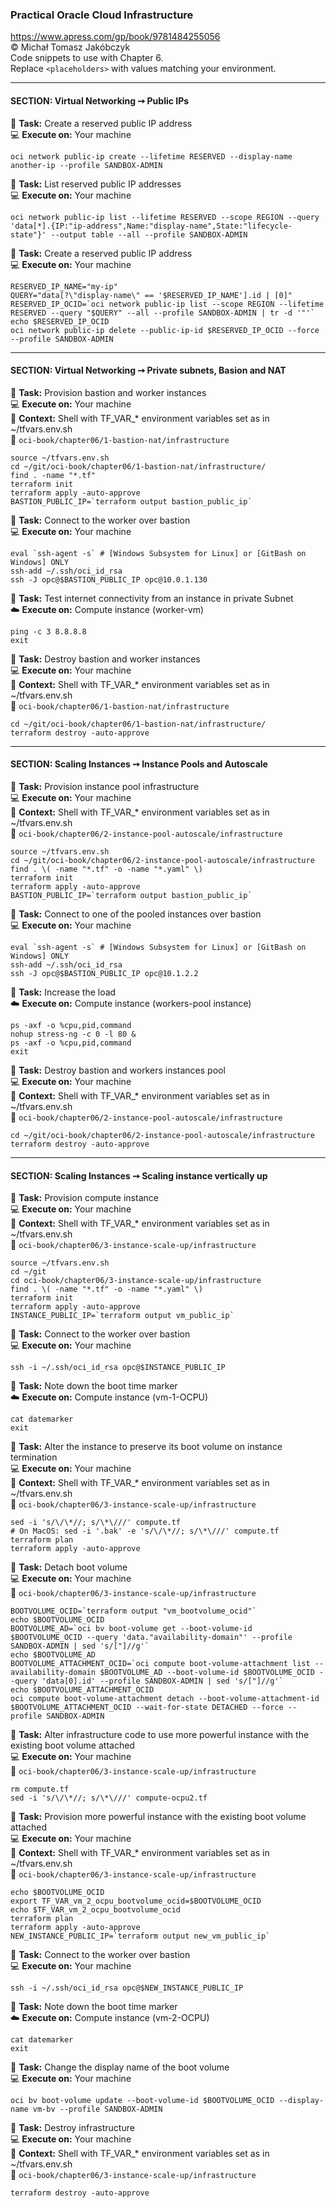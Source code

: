 ### Practical Oracle Cloud Infrastructure
https://www.apress.com/gp/book/9781484255056  
© Michał Tomasz Jakóbczyk   
Code snippets to use with Chapter 6.  
Replace `<placeholders>` with values matching your environment.  

---
#### SECTION: Virtual Networking ➙ Public IPs

:wrench: **Task:** Create a reserved public IP address   
:computer: **Execute on:** Your machine

    oci network public-ip create --lifetime RESERVED --display-name another-ip --profile SANDBOX-ADMIN

:wrench: **Task:** List reserved public IP addresses   
:computer: **Execute on:** Your machine

    oci network public-ip list --lifetime RESERVED --scope REGION --query 'data[*].{IP:"ip-address",Name:"display-name",State:"lifecycle-state"}' --output table --all --profile SANDBOX-ADMIN

:wrench: **Task:** Create a reserved public IP address   
:computer: **Execute on:** Your machine

    RESERVED_IP_NAME="my-ip"
    QUERY="data[?\"display-name\" == '$RESERVED_IP_NAME'].id | [0]"
    RESERVED_IP_OCID=`oci network public-ip list --scope REGION --lifetime RESERVED --query "$QUERY" --all --profile SANDBOX-ADMIN | tr -d '"'`
    echo $RESERVED_IP_OCID
    oci network public-ip delete --public-ip-id $RESERVED_IP_OCID --force --profile SANDBOX-ADMIN
    
---
#### SECTION: Virtual Networking ➙ Private subnets, Basion and NAT

:wrench: **Task:** Provision bastion and worker instances   
:computer: **Execute on:** Your machine  
:dart: **Context:** Shell with TF_VAR_* environment variables set as in ~/tfvars.env.sh  
:file_folder: `oci-book/chapter06/1-bastion-nat/infrastructure`

    source ~/tfvars.env.sh
    cd ~/git/oci-book/chapter06/1-bastion-nat/infrastructure/
    find . -name "*.tf"
    terraform init
    terraform apply -auto-approve
    BASTION_PUBLIC_IP=`terraform output bastion_public_ip`
    
:wrench: **Task:** Connect to the worker over bastion   
:computer: **Execute on:** Your machine  

    eval `ssh-agent -s` # [Windows Subsystem for Linux] or [GitBash on Windows] ONLY
    ssh-add ~/.ssh/oci_id_rsa
    ssh -J opc@$BASTION_PUBLIC_IP opc@10.0.1.130
    
:wrench: **Task:** Test internet connectivity from an instance in private Subnet  
:cloud: **Execute on:** Compute instance (worker-vm)
 
    ping -c 3 8.8.8.8
    exit

:wrench: **Task:** Destroy bastion and worker instances   
:computer: **Execute on:** Your machine  
:dart: **Context:** Shell with TF_VAR_* environment variables set as in ~/tfvars.env.sh  
:file_folder: `oci-book/chapter06/1-bastion-nat/infrastructure`

    cd ~/git/oci-book/chapter06/1-bastion-nat/infrastructure/
    terraform destroy -auto-approve
    
---
#### SECTION: Scaling Instances ➙ Instance Pools and Autoscale

:wrench: **Task:** Provision instance pool infrastructure   
:computer: **Execute on:** Your machine  
:dart: **Context:** Shell with TF_VAR_* environment variables set as in ~/tfvars.env.sh  
:file_folder: `oci-book/chapter06/2-instance-pool-autoscale/infrastructure`

    source ~/tfvars.env.sh
    cd ~/git/oci-book/chapter06/2-instance-pool-autoscale/infrastructure
    find . \( -name "*.tf" -o -name "*.yaml" \)
    terraform init
    terraform apply -auto-approve
    BASTION_PUBLIC_IP=`terraform output bastion_public_ip`
    
:wrench: **Task:** Connect to one of the pooled instances over bastion   
:computer: **Execute on:** Your machine  

    eval `ssh-agent -s` # [Windows Subsystem for Linux] or [GitBash on Windows] ONLY
    ssh-add ~/.ssh/oci_id_rsa
    ssh -J opc@$BASTION_PUBLIC_IP opc@10.1.2.2
    
:wrench: **Task:** Increase the load  
:cloud: **Execute on:** Compute instance (workers-pool instance)
 
    ps -axf -o %cpu,pid,command
    nohup stress-ng -c 0 -l 80 &
    ps -axf -o %cpu,pid,command
    exit
    
:wrench: **Task:** Destroy bastion and workers instances pool   
:computer: **Execute on:** Your machine  
:dart: **Context:** Shell with TF_VAR_* environment variables set as in ~/tfvars.env.sh  
:file_folder: `oci-book/chapter06/2-instance-pool-autoscale/infrastructure`

    cd ~/git/oci-book/chapter06/2-instance-pool-autoscale/infrastructure
    terraform destroy -auto-approve

---
#### SECTION: Scaling Instances ➙ Scaling instance vertically up

:wrench: **Task:** Provision compute instance   
:computer: **Execute on:** Your machine  
:dart: **Context:** Shell with TF_VAR_* environment variables set as in ~/tfvars.env.sh  
:file_folder: `oci-book/chapter06/3-instance-scale-up/infrastructure`

    source ~/tfvars.env.sh
    cd ~/git
    cd oci-book/chapter06/3-instance-scale-up/infrastructure
    find . \( -name "*.tf" -o -name "*.yaml" \)
    terraform init
    terraform apply -auto-approve
    INSTANCE_PUBLIC_IP=`terraform output vm_public_ip`

:wrench: **Task:** Connect to the worker over bastion   
:computer: **Execute on:** Your machine  

    ssh -i ~/.ssh/oci_id_rsa opc@$INSTANCE_PUBLIC_IP
    
:wrench: **Task:** Note down the boot time marker  
:cloud: **Execute on:** Compute instance (vm-1-OCPU)
 
    cat datemarker
    exit
    
:wrench: **Task:** Alter the instance to preserve its boot volume on instance termination   
:computer: **Execute on:** Your machine  
:dart: **Context:** Shell with TF_VAR_* environment variables set as in ~/tfvars.env.sh  
:file_folder: `oci-book/chapter06/3-instance-scale-up/infrastructure`

    sed -i 's/\/\*//; s/\*\///' compute.tf
    # On MacOS: sed -i '.bak' -e 's/\/\*//; s/\*\///' compute.tf
    terraform plan
    terraform apply -auto-approve

:wrench: **Task:** Detach boot volume   
:computer: **Execute on:** Your machine  
:file_folder: `oci-book/chapter06/3-instance-scale-up/infrastructure`

    BOOTVOLUME_OCID=`terraform output "vm_bootvolume_ocid"`
    echo $BOOTVOLUME_OCID
    BOOTVOLUME_AD=`oci bv boot-volume get --boot-volume-id $BOOTVOLUME_OCID --query 'data."availability-domain"' --profile SANDBOX-ADMIN | sed 's/["]//g'`
    echo $BOOTVOLUME_AD
    BOOTVOLUME_ATTACHMENT_OCID=`oci compute boot-volume-attachment list --availability-domain $BOOTVOLUME_AD --boot-volume-id $BOOTVOLUME_OCID --query 'data[0].id' --profile SANDBOX-ADMIN | sed 's/["]//g'`
    echo $BOOTVOLUME_ATTACHMENT_OCID
    oci compute boot-volume-attachment detach --boot-volume-attachment-id $BOOTVOLUME_ATTACHMENT_OCID --wait-for-state DETACHED --force --profile SANDBOX-ADMIN

:wrench: **Task:** Alter infrastructure code to use more powerful instance with the existing boot volume attached    
:computer: **Execute on:** Your machine  
:file_folder: `oci-book/chapter06/3-instance-scale-up/infrastructure`

    rm compute.tf
    sed -i 's/\/\*//; s/\*\///' compute-ocpu2.tf
    
:wrench: **Task:** Provision more powerful instance with the existing boot volume attached    
:computer: **Execute on:** Your machine  
:dart: **Context:** Shell with TF_VAR_* environment variables set as in ~/tfvars.env.sh  
:file_folder: `oci-book/chapter06/3-instance-scale-up/infrastructure`

    echo $BOOTVOLUME_OCID
    export TF_VAR_vm_2_ocpu_bootvolume_ocid=$BOOTVOLUME_OCID
    echo $TF_VAR_vm_2_ocpu_bootvolume_ocid
    terraform plan
    terraform apply -auto-approve
    NEW_INSTANCE_PUBLIC_IP=`terraform output new_vm_public_ip`
    
:wrench: **Task:** Connect to the worker over bastion   
:computer: **Execute on:** Your machine  

    ssh -i ~/.ssh/oci_id_rsa opc@$NEW_INSTANCE_PUBLIC_IP
    
:wrench: **Task:** Note down the boot time marker  
:cloud: **Execute on:** Compute instance (vm-2-OCPU)
 
    cat datemarker
    exit
    
:wrench: **Task:** Change the display name of the boot volume   
:computer: **Execute on:** Your machine  

    oci bv boot-volume update --boot-volume-id $BOOTVOLUME_OCID --display-name vm-bv --profile SANDBOX-ADMIN

:wrench: **Task:** Destroy infrastructure    
:computer: **Execute on:** Your machine  
:dart: **Context:** Shell with TF_VAR_* environment variables set as in ~/tfvars.env.sh  
:file_folder: `oci-book/chapter06/3-instance-scale-up/infrastructure`

    terraform destroy -auto-approve
